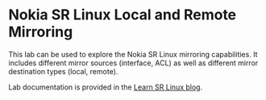 # Nokia SR Linux Local and Remote Mirroring

This lab can be used to explore the Nokia SR Linux mirroring capabilities. It includes different mirror sources (interface, ACL) as well as different mirror destination types (local, remote).

Lab documentation is provided in the [Learn SR Linux blog](https://learn.srlinux.dev/blog/2024/mirroring-in-sr-linux/).
